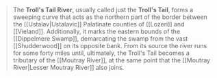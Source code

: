 > The **Troll's Tail River**, usually called just the **Troll's Tail**, forms a sweeping curve that acts as the northern part of the border between the [[Ustalav|Ustalavic]] Palatinate counties of [[Lozeri]] and [[Vieland]]. Additionally, it marks the eastern bounds of the [[Dippelmere Swamp]], demarcating the swamp from the vast [[Shudderwood]] on its opposite bank. From its source the river runs for some forty miles until, ultimately, the Troll's Tail becomes a tributary of the [[Moutray River]], at the same point that the [[Moutray River|Lesser Moutray River]] also joins.








